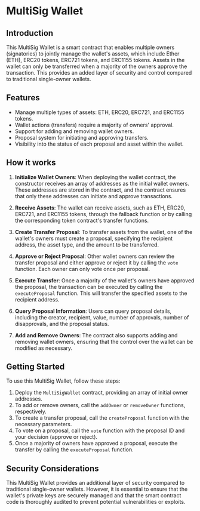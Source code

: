 # MultiSig Wallet

## Introduction

This MultiSig Wallet is a smart contract that enables multiple owners (signatories) to jointly manage the wallet's assets, which include Ether (ETH), ERC20 tokens, ERC721 tokens, and ERC1155 tokens. Assets in the wallet can only be transferred when a majority of the owners approve the transaction. This provides an added layer of security and control compared to traditional single-owner wallets.

## Features

- Manage multiple types of assets: ETH, ERC20, ERC721, and ERC1155 tokens.
- Wallet actions (transfers) require a majority of owners' approval.
- Support for adding and removing wallet owners.
- Proposal system for initiating and approving transfers.
- Visibility into the status of each proposal and asset within the wallet.

## How it works

1. **Initialize Wallet Owners**: When deploying the wallet contract, the constructor receives an array of addresses as the initial wallet owners. These addresses are stored in the contract, and the contract ensures that only these addresses can initiate and approve transactions.
  
2. **Receive Assets**: The wallet can receive assets, such as ETH, ERC20, ERC721, and ERC1155 tokens, through the fallback function or by calling the corresponding token contract's transfer functions.
  
3. **Create Transfer Proposal**: To transfer assets from the wallet, one of the wallet's owners must create a proposal, specifying the recipient address, the asset type, and the amount to be transferred.
  
4. **Approve or Reject Proposal**: Other wallet owners can review the transfer proposal and either approve or reject it by calling the `vote` function. Each owner can only vote once per proposal.
  
5. **Execute Transfer**: Once a majority of the wallet's owners have approved the proposal, the transaction can be executed by calling the `executeProposal` function. This will transfer the specified assets to the recipient address.
  
6. **Query Proposal Information**: Users can query proposal details, including the creator, recipient, value, number of approvals, number of disapprovals, and the proposal status.
  
7. **Add and Remove Owners**: The contract also supports adding and removing wallet owners, ensuring that the control over the wallet can be modified as necessary.
  

## Getting Started

To use this MultiSig Wallet, follow these steps:

1. Deploy the `MultiSigWallet` contract, providing an array of initial owner addresses.
2. To add or remove owners, call the `addOwner` or `removeOwner` functions, respectively.
3. To create a transfer proposal, call the `createProposal` function with the necessary parameters.
4. To vote on a proposal, call the `vote` function with the proposal ID and your decision (approve or reject).
5. Once a majority of owners have approved a proposal, execute the transfer by calling the `executeProposal` function.

## Security Considerations

This MultiSig Wallet provides an additional layer of security compared to traditional single-owner wallets. However, it is essential to ensure that the wallet's private keys are securely managed and that the smart contract code is thoroughly audited to prevent potential vulnerabilities or exploits.